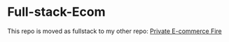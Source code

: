 # Full-stack-Ecom

This repo is moved as fullstack to my other repo: [Private E-commerce Fire](https://github.com/dhruvalraval/private-ecom-fire.git)
